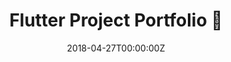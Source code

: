 ---
title: Flutter Project Portfolio 🔗
summary: My Project Portfolio, made with Flutter Web. View it [online](https://mannprerak2.github.io/flutter_project_portfolio/).
tags:
- Flutter
date: "2018-04-27T00:00:00Z"

# Optional external URL for project (replaces project detail page).
external_link: https://github.com/mannprerak2/flutter_project_portfolio
---